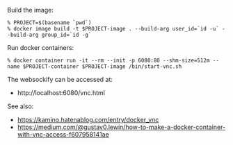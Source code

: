 Build the image:

```console
% PROJECT=$(basename `pwd`)
% docker image build -t $PROJECT-image . --build-arg user_id=`id -u` --build-arg group_id=`id -g`
```

Run docker containers:

```console
% docker container run -it --rm --init -p 6080:80 --shm-size=512m --name $PROJECT-container $PROJECT-image /bin/start-vnc.sh
```

The websockify can be accessed at:

- http://localhost:6080/vnc.html

See also:
- https://kamino.hatenablog.com/entry/docker_vnc
- https://medium.com/@gustav0.lewin/how-to-make-a-docker-container-with-vnc-access-f607958141ae

